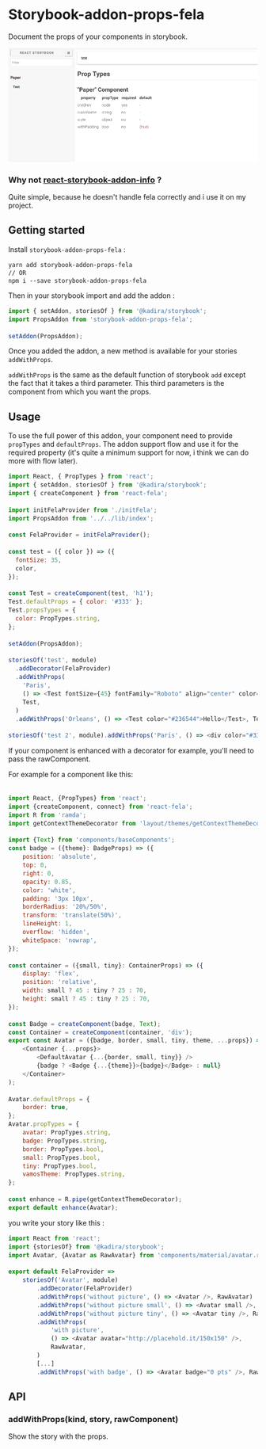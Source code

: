 # Storybook-addon-props-fela

Document the props of your components in storybook.

![Screenshot](screenshot.png)

### Why not [react-storybook-addon-info](https://github.com/storybooks/react-storybook-addon-info) ?

Quite simple, because he doesn't handle fela correctly and i use it on my project.

## Getting started

Install `storybook-addon-props-fela` :

```
yarn add storybook-addon-props-fela
// OR
npm i --save storybook-addon-props-fela
```

Then in your storybook import and add the addon :

```javascript
import { setAddon, storiesOf } from '@kadira/storybook';
import PropsAddon from 'storybook-addon-props-fela';

setAddon(PropsAddon);
```

Once you added the addon, a new method is available for your stories `addWithProps`.

`addWithProps` is the same as the default function of storybook `add` except the fact that it takes a third parameter. This third parameters is the component from which you want the props.

## Usage

To use the full power of this addon, your component need to provide `propTypes` and `defaultProps`.
The addon support flow and use it for the required property (it's quite a minimum support for now, i think we can do more with flow later).

```javascript
import React, { PropTypes } from 'react';
import { setAddon, storiesOf } from '@kadira/storybook';
import { createComponent } from 'react-fela';

import initFelaProvider from './initFela';
import PropsAddon from '../../lib/index';

const FelaProvider = initFelaProvider();

const test = ({ color }) => ({
  fontSize: 35,
  color,
});

const Test = createComponent(test, 'h1');
Test.defaultProps = { color: '#333' };
Test.propsTypes = {
  color: PropTypes.string,
};

setAddon(PropsAddon);

storiesOf('test', module)
  .addDecorator(FelaProvider)
  .addWithProps(
    'Paris',
    () => <Test fontSize={45} fontFamily="Roboto" align="center" color="#CAF200">Hello</Test>,
    Test,
  )
  .addWithProps('Orleans', () => <Test color="#236544">Hello</Test>, Test);

storiesOf('test 2', module).addWithProps('Paris', () => <div color="#333">test</div>);
```

If your component is enhanced with a decorator for example, you'll need to pass the rawComponent.

For example for a component like this:
```javascript

import React, {PropTypes} from 'react';
import {createComponent, connect} from 'react-fela';
import R from 'ramda';
import getContextThemeDecorator from 'layout/themes/getContextThemeDecorator.react';

import {Text} from 'components/baseComponents';
const badge = ({theme}: BadgeProps) => ({
    position: 'absolute',
    top: 0,
    right: 0,
    opacity: 0.85,
    color: 'white',
    padding: '3px 10px',
    borderRadius: '20%/50%',
    transform: 'translate(50%)',
    lineHeight: 1,
    overflow: 'hidden',
    whiteSpace: 'nowrap',
});

const container = ({small, tiny}: ContainerProps) => ({
    display: 'flex',
    position: 'relative',
    width: small ? 45 : tiny ? 25 : 70,
    height: small ? 45 : tiny ? 25 : 70,
});

const Badge = createComponent(badge, Text);
const Container = createComponent(container, 'div');
export const Avatar = ({badge, border, small, tiny, theme, ...props}) => (
    <Container {...props}>
        <DefaultAvatar {...{border, small, tiny}} />
        {badge ? <Badge {...{theme}}>{badge}</Badge> : null}
    </Container>
);

Avatar.defaultProps = {
    border: true,
};
Avatar.propTypes = {
    avatar: PropTypes.string,
    badge: PropTypes.string,
    border: PropTypes.bool,
    small: PropTypes.bool,
    tiny: PropTypes.bool,
    vamosTheme: PropTypes.string,
};

const enhance = R.pipe(getContextThemeDecorator);
export default enhance(Avatar);
```

you write your story like this :

```javascript
import React from 'react';
import {storiesOf} from '@kadira/storybook';
import Avatar, {Avatar as RawAvatar} from 'components/material/avatar.react';

export default FelaProvider =>
    storiesOf('Avatar', module)
        .addDecorator(FelaProvider)
        .addWithProps('without picture', () => <Avatar />, RawAvatar)
        .addWithProps('without picture small', () => <Avatar small />, RawAvatar)
        .addWithProps('without picture tiny', () => <Avatar tiny />, RawAvatar)
        .addWithProps(
            'with picture',
            () => <Avatar avatar="http://placehold.it/150x150" />,
            RawAvatar,
        )
        [...]
        .addWithProps('with badge', () => <Avatar badge="0 pts" />, RawAvatar);

```

## API

### addWithProps(kind, story, rawComponent)

Show the story with the props.